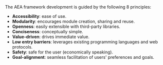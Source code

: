 The AEA framework development is guided by the following 8 principles:

* **Accessibility**: ease of use.
* **Modularity**: encourages module creation, sharing and reuse.
* **Openness**: easily extensible with third-party libraries.
* **Conciseness**: conceptually simple.
* **Value-driven**: drives immediate value.
* **Low entry barriers**: leverages existing programming languages and web protocols.
* **Safety**: safe for the user (economically speaking).     
* **Goal-alignment**: seamless facilitation of users' preferences and goals.

<br />